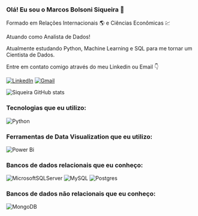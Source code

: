 
### Olá! Eu sou o Marcos Bolsoni Siqueira 👋

Formado em Relações Internacionais :earth_americas: e Ciências Econômicas :chart:

Atuando como Analista de Dados! 

Atualmente estudando Python, Machine Learning e SQL para me tornar um Cientista de Dados.

Entre em contato comigo através do meu Linkedin ou Email  :point_down:

[![LinkedIn](https://img.shields.io/badge/linkedin-%230077B5.svg?style=for-the-badge&logo=linkedin&logoColor=white=https://br.linkedin.com/in/marcos-bolsoni-siqueira/)](https://br.linkedin.com/in/marcos-bolsoni-siqueira)  [![Gmail](https://img.shields.io/badge/Gmail-D14836?style=for-the-badge&logo=gmail&logoColor=white)](mailto:marcosbsiq@gmail.com)

![Siqueira GitHub stats](https://github-readme-stats.vercel.app/api?username=MarcosBSiq&show_icons=true&theme=merko)


### Tecnologias que eu utilizo:

![Python](https://img.shields.io/badge/python-3670A0?style=for-the-badge&logo=python&logoColor=ffdd54)

### Ferramentas de Data Visualization que eu utilizo:

![Power Bi](https://img.shields.io/badge/power_bi-F2C811?style=for-the-badge&logo=powerbi&logoColor=black)

### Bancos de dados relacionais que eu conheço:

![MicrosoftSQLServer](https://img.shields.io/badge/Microsoft%20SQL%20Sever-CC2927?style=for-the-badge&logo=microsoft%20sql%20server&logoColor=white)
![MySQL](https://img.shields.io/badge/mysql-%2300f.svg?style=for-the-badge&logo=mysql&logoColor=white)
![Postgres](https://img.shields.io/badge/postgres-%23316192.svg?style=for-the-badge&logo=postgresql&logoColor=white)

### Bancos de dados não relacionais que eu conheço:
![MongoDB](https://img.shields.io/badge/MongoDB-%234ea94b.svg?style=for-the-badge&logo=mongodb&logoColor=white)



